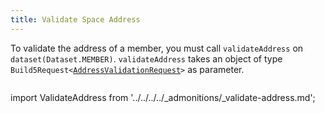 ```yaml
---
title: Validate Space Address
---
```


To validate the address of a member, you must call `validateAddress` on `dataset(Dataset.MEMBER)`. `validateAddress` takes an object of type `Build5Request<`[`AddressValidationRequest`](../../../../search-post/interfaces/AddressValidationRequest.md)`>` as parameter.

```tsx file=../../../../../../packages/sdk/examples/member/validate_address.ts#L16-L30
```

import ValidateAddress from '../../../../_admonitions/_validate-address.md';

<ValidateAddress/>
